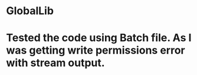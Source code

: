 # GlobalLib
# Tested the code using Batch file. As I was getting write permissions error with stream output. 

